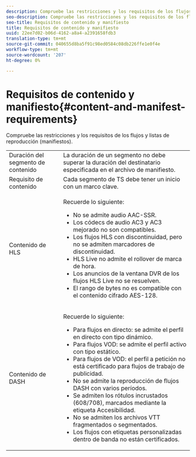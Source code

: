 ```yaml
---
description: Compruebe las restricciones y los requisitos de los flujos y listas de reproducción (manifiestos).
seo-description: Compruebe las restricciones y los requisitos de los flujos y listas de reproducción (manifiestos).
seo-title: Requisitos de contenido y manifiesto
title: Requisitos de contenido y manifiesto
uuid: 22ee7d02-b06d-4162-a8a4-a2391658fdb3
translation-type: tm+mt
source-git-commit: 040655d8ba5f91c98ed0584c08db226ffe1e0f4e
workflow-type: tm+mt
source-wordcount: '207'
ht-degree: 0%

---
```



# Requisitos de contenido y manifiesto{#content-and-manifest-requirements}

Compruebe las restricciones y los requisitos de los flujos y listas de reproducción (manifiestos).

<table id="table_D7C38CD3B4D24C3D9A3B55D8CEFE7366"> 
 <tbody> 
  <tr> 
   <td colname="col1"> Duración del segmento de contenido </td> 
   <td colname="col2"> La duración de un segmento no debe superar la duración del destinatario especificada en el archivo de manifiesto. </td> 
  </tr> 
  <tr> 
   <td colname="col1"> Requisito de contenido </td> 
   <td colname="col2"> Cada segmento de TS debe tener un inicio con un marco clave. </td> 
  </tr> 
  <tr> 
   <td colname="col1"> Contenido de HLS </td> 
   <td colname="col2"> <p>Recuerde lo siguiente: 
     <ul id="ul_B226605345EA46F69DA1380E16826117"> 
      <li id="li_6564DC0E879544BB8513DD2D1CFBA8DE">No se admite audio AAC-SSR. </li> 
      <li id="li_B73CAEBE4347406EA4DB25551B444BDA">Los códecs de audio AC3 y AC3 mejorado no son compatibles. </li> 
      <li id="li_5986DD33C0FE485D99D4C00E2E6012CA">Los flujos HLS con discontinuidad, pero no se admiten marcadores de discontinuidad. </li> 
      <li id="li_FED8686372DF4A39BAABC531BA4EB137">HLS Live no admite el rollover de marca de hora. </li> 
      <li id="li_565CFBEAD9874BA48F6E25B0893BF131">Los anuncios de la ventana DVR de los flujos HLS Live no se resuelven. </li> 
      <li id="li_7D22EA32C94240D79EDDA96D9E72FE8F">El rango de bytes no es compatible con el contenido cifrado AES-128. </li> 
     </ul></p> </td> 
  </tr> 
  <tr> 
   <td colname="col1"> Contenido de DASH </td> 
   <td colname="col2"> <p>Recuerde lo siguiente: 
     <ul id="ul_9D33C2418F9F49DEAE0E642301726F89"> 
      <li id="li_74C69A21A7BD4831B92F0D57900E1CB1">Para flujos en directo: se admite el perfil en directo con tipo dinámico. </li> 
      <li id="li_0C8743DB152047819D23C9F180998AD7">Para flujos VOD: se admite el perfil activo con tipo estático. </li> 
      <li id="li_FBC6828663FB413798A4BDAF0B9831AA">Para flujos de VOD: el perfil a petición no está certificado para flujos de trabajo de publicidad. </li> 
      <li id="li_4393B9B1F6144BDEAE484C879750ED23">No se admite la reproducción de flujos DASH con varios períodos. </li> 
      <li id="li_6A2CEC4E974C4D44A45F5503A1A9D8D0">Se admiten los rótulos incrustados (608/708), marcados mediante la etiqueta Accesibilidad. </li> 
      <li id="li_EDE93DF4F3A64A53BA80877F701A8F0D">No se admiten los archivos VTT fragmentados o segmentados. </li> 
      <li id="li_8897F73611194030A490A4FF1178364C">Los flujos con etiquetas personalizadas dentro de banda no están certificados. </li> 
     </ul></p> </td> 
  </tr> 
 </tbody> 
</table>

